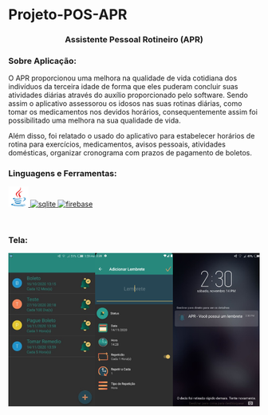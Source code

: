 # Projeto-POS-APR


<h3 align="center">Assistente Pessoal Rotineiro (APR)</h3>

<h3 align="left">Sobre Aplicação:</h3>
<p align="left">
</p>

<p> O APR proporcionou uma melhora na qualidade de vida cotidiana dos indivíduos da terceira idade de forma que eles puderam concluir suas atividades diárias através do auxílio proporcionado pelo software. Sendo assim o aplicativo assessorou os idosos nas suas rotinas diárias, como tomar os medicamentos nos devidos horários, consequentemente assim foi possibilitado uma melhora na sua qualidade de vida.</p> 
<p> Além disso, foi relatado o usado do aplicativo para estabelecer horários de rotina para exercícios, medicamentos, avisos pessoais, atividades domésticas, organizar cronograma com prazos de pagamento de boletos. </p>


<h3 align="left">Linguagens e Ferramentas:</h3>
<p align="left">


<a href="https://www.java.com" target="_blank" rel="noreferrer"> <img src="https://raw.githubusercontent.com/devicons/devicon/master/icons/java/java-original.svg" alt="java" width="40" height="40"/> </a> 
<a href="https://www.sqlite.org/" target="_blank" rel="noreferrer"><img src="https://www.vectorlogo.zone/logos/sqlite/sqlite-icon.svg" alt="sqlite" width="40" height="40"/> </a>
<a href="https://firebase.google.com/" target="_blank" rel="noreferrer"> <img src="https://www.vectorlogo.zone/logos/firebase/firebase-icon.svg" alt="firebase" width="40" height="40"/> </a>
</p>



<br/>
<h3 align="left">Tela:</h3>
<a href="https://raw.githubusercontent.com/DiogovBortolotti/Projeto-POS-APR/main/projeto.png" target="_blank" rel="noreferrer"> <img src="https://raw.githubusercontent.com/DiogovBortolotti/Projeto-POS-APR/main/projeto.png"/>
